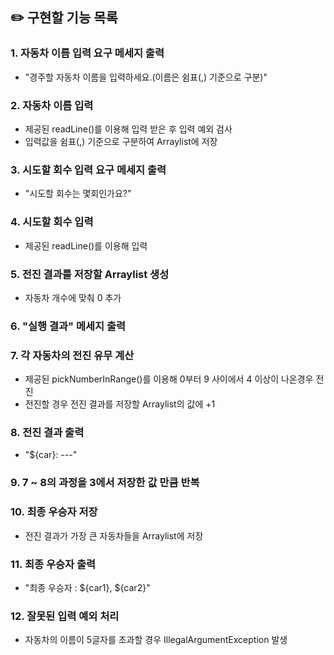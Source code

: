 ## ✏️ 구현할 기능 목록
### 1. 자동차 이름 입력 요구 메세지 출력
- "경주할 자동차 이름을 입력하세요.(이름은 쉼표(,) 기준으로 구분)"
### 2. 자동차 이름 입력
- 제공된 readLine()를 이용해 입력 받은 후 입력 예외 검사
- 입력값을 쉼표(,) 기준으로 구분하여 Arraylist에 저장
### 3. 시도할 회수 입력 요구 메세지 출력
- "시도할 회수는 몇회인가요?"
### 4. 시도할 회수 입력
- 제공된 readLine()를 이용해 입력
### 5. 전진 결과를 저장할 Arraylist 생성
- 자동차 개수에 맞춰 0 추가
### 6. "실행 결과" 메세지 출력
### 7. 각 자동차의 전진 유무 계산
- 제공된 pickNumberInRange()를 이용해 0부터 9 사이에서 4 이상이 나온경우 전진
- 전진할 경우 전진 결과를 저장할 Arraylist의 값에 +1
### 8. 전진 결과 출력
- "${car}: ---"
### 9. 7 ~ 8의 과정을 3에서 저장한 값 만큼 반복
### 10. 최종 우승자 저장
- 전진 결과가 가장 큰 자동차들을 Arraylist에 저장
### 11. 최종 우승자 출력
- "최종 우승자 : ${car1}, ${car2}"
### 12. 잘못된 입력 예외 처리
- 자동차의 이름이 5글자를 초과할 경우 IllegalArgumentException 발생